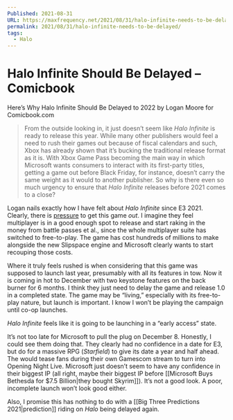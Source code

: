 ```yaml
---
Published: 2021-08-31
URL: https://maxfrequency.net/2021/08/31/halo-infinite-needs-to-be-delayed/
permalink: 2021/08/31/halo-infinite-needs-to-be-delayed/
tags:
  - Halo
---
```

# Halo Infinite Should Be Delayed – Comicbook

Here’s Why Halo Infinite Should Be Delayed to 2022 by Logan Moore for Comicbook.com

> From the outside looking in, it just doesn’t seem like *Halo Infinite* is ready to release this year. While many other publishers would feel a need to rush their games out because of fiscal calendars and such, Xbox has already shown that it’s bucking the traditional release format as it is. With Xbox Game Pass becoming the main way in which Microsoft wants consumers to interact with its first-party titles, getting a game out before Black Friday, for instance, doesn’t carry the same weight as it would to another publisher. So why is there even so much urgency to ensure that *Halo Infinite* releases before 2021 comes to a close?

Logan nails exactly how I have felt about *Halo Infinite* since E3 2021. Clearly, there is [pressure](https://twitter.com/MaxRoberts143/status/1430638043258572812) to get this game *out*. I imagine they feel multiplayer is in a good enough spot to release and start raking in the money from battle passes et al., since the whole multiplayer suite has switched to free-to-play. The game has cost hundreds of millions to make alongside the new Slipspace engine and Microsoft clearly wants to start recouping those costs.

Where it truly feels rushed is when considering that this game was supposed to launch last year, presumably with all its features in tow. Now it is coming in hot to December with two keystone features on the back burner for 6 months. I think they just need to delay the game and release 1.0 in a completed state. The game may be “living,” especially with its free-to-play nature, but launch is important. I know I won’t be playing the campaign until co-op launches.

*Halo Infinite* feels like it is going to be launching in a “early access” state.

It’s not too late for Microsoft to pull the plug on December 8. Honestly, I could see them doing that. They clearly had no confidence in a date for E3, but do for a massive RPG (*Starfield*) to give its date a year and half ahead. The would tease fans during their own Gamescom stream to turn into Opening Night Live. Microsoft just doesn’t seem to have any confidence in their biggest IP (all right, maybe their biggest IP before [[Microsoft Buys Bethesda for $7.5 Billion|they bought Skyrim]]). It’s not a good look. A poor, incomplete launch won’t look good either.

Also, I promise this has nothing to do with a [[Big Three Predictions 2021|prediction]] riding on *Halo* being delayed again.